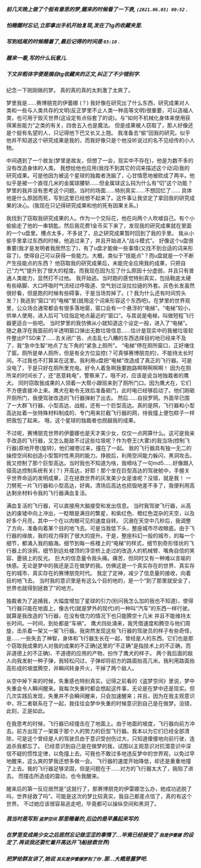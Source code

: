 ##### 前几天晚上做了个挺有意思的梦,醒来的时候看了一下表, `(2021.06.03) 00:52` .
##### 怕睡醒时忘记,立即拿出手机开始复现,发在了tg的收藏夹里.
##### 写到结尾的时候睡着了,最后记得的时间是 `03:10` .
##### 醒来一看,写的什么玩意儿.
##### 下文非粗体字便是摘自tg收藏夹的正文,纠正了不少错别字.

纪念一下刚刚做的梦。
真的真的真的太刺激了太爽了。

梦里我是……赛博朋克的伊蕾娜 (？)
我好像在研究出了什么东西，研究成果对人类和一些与人类共存的文明(反正梦里不止人类一种高等文明)很重要，可以造福人类，也可用于毁灭世界(这设定有点俗套了的说)。与“如何不机械化身体来使用获得某些能力”之类的有关，四舍五入也是魔法。
但是成果被人窃取了，那人好像还是个挺有名望的人，只记得他下巴又长又上翘。
我准备去“偷”回我的研究。似乎他并不知道这个研究成果是我的，而我好像只是个他没听说过的名不见经传的小人物。

中间遇到了一个故友(梦里是故友，但想了一会，现实中不存在)，他是为数不多的没有改造身体的人类。
我想给他也应用(我找不到其它的词来描述这个动词)我的研究成果。可是他因为被这个星球的独裁者洗脑了，心甘情愿地被砍成了两半。他似乎是被一个直径几米的金属球腰斩……但金属球这么钝为什么有“切”这个功能？梦里的我并没有思考这个问题。当时的场面……特别真实……不想回忆了……
具体他是什么原因而死，写到这里已经想不起来了。这件事让我坚定了拿回我的研究成果的决心。(我现在只记得研究成果和他的死有因果关系。)

我找到了窃取我研究成果的人。作为一个交际花，他在向两个人吹嘘自己。有个小偷偷走了他的一串钥匙，然后我花费1金币买下来了，发现我的研究成果就在里面的一个u盘里。槽点太多，不多说了，总之研究成果暂时回到了我的手里。
我从小偷手里拿过东西的时候，他追过来了，并且开始进入“战斗模式”。
好像这个u盘很重要(我才是发明者我居然忘了)，有了u盘才能做一些事情(又找不到合适的词来形容了)，使得自己可以获得一些能力。大概，类似于“技能点”？而u盘就是一个不断产生技能点的东西？
他窃取我的研究成果后，未能完全应用我的成果，只把自己“力气”提升到了很大的程度。而我现在因为忘了什么原因十分虚弱，并且只有普通人类能力，显然打不过他。
我开始逃。当时跑的感觉特别真实，包括鞋底太硬有些硌脚、大口呼吸时气流经过呼吸道、空气划过没拉拉链的外套。灰色长发虽然很好看，但是跑的时候有些碍事，于是当场剪掉了。(？我为什么还有时间剪头发？)
我逃到“窗口”的“电梯”里(就用这个词来形容这个东西吧)。在梦里的世界观里，公众场合通常都会有很多落地窗，窗口会有一个悬浮的“电梯”。“电梯”较小，供单人使用，进入后可飞往指定地点最近的“窗口”。与其说是电梯，叫做短程飞行器更适合一些吧。
当时梦里的我仿佛从小就知道这个设定一般，进入了“电梯”。随之悬浮在我面前的半透明窗口弹出无数垃圾信息……估计是现实中的我被垃圾软件整出PTSD来了……去关闭广告、点击乱七八糟的东西选择目的地已经来不及了，我“急中生智”地点了左下角的“紧急上厕所”。
“电梯”停在厕所窗口，正好堵住了窗。厕所是单人厕所，但是有全方位监控(？可真够赛博朋克的)，不能待太长时间。不过我也不打算呆在这里。我利用u盘把“电梯”改造成了真正的飞行器。可是没电了，于是只好在厕所里充电。好令人着急啊我要跑路啊啊啊啊啊！
因为在厕所呆的时间长了，还“恶意耗电”，警察来了。哦不对，应该是说当地独裁者的鹰犬。
同时窃取我成果的人领着一大帮小跟班来到了厕所门口。因为鹰犬在，它们不方便直接冲上来。鹰犬在勒令无效后准备砸门，此时电已经够启动了。他们刚砸开厕所门，我便驾驶改造的飞行器弹射了出去。
然后……自投罗网。外面早已围了一大群飞行器、小型高达、战舰，还有一个巨型高达。真的是网，飞行器和小型高达扯着一张特殊材料制成的、专门用来拦截飞行器的网，待我撞上便包粽子一样把我包了起来。
哦，这个星球的独裁者也觊觎我的成果。

不过呢，赛博朋克世界的伊蕾娜也是天才美少女，仅仅一点网算什么。这可是我亲手改造的飞行器，又怎么能敌不过这些垃圾呢？作为卷王(大雾)的我当场(控制飞行器)原地开卷(旋转)，他们被卷过来，撞在了一起。
我的飞行器具有独一无二的操控空间和创造小型暂时性黑洞的能力。挣脱后，利用空间能力躲闪，黑洞攻击。
我又控制了那个巨型高达。当时我也不知道为啥，我嘀咕了一句md5……好像跟入侵高达控制系统有关(？)
开高达，好耶！那个坐在巨型高达的驾驶舱中，手握关乎世界命运的发明成果，正在拯救世界的灰发美少女是谁呢？没错，就是我！
一刀劈死一片飞行器和小型高达，好爽。清场后高达也损毁地差不多了，我便利用高达剩余材料令我的飞行器满血复活。

满血复活的飞行器，可以直接用大脑接受和发出信息。
当时我驾驶飞行器，从高达的废墟中向上冲出，一眨眼是满目的繁星，和紫红色、橙红色混杂的天空，以及好多个月亮，其中一个在以肉眼可见的速度自转。
沉溺在天空中几秒后，我调整了方向，准备向着某个目的地飞去。可是当我低下头，整座城市尽收眼底。由于飞行器的缘故，我的视力得到了很大的提升。于是，整座科幻一般的城市，的每一个细节，都涌入我的脑海。细节到每一栋楼上的“电梯”的样式，细节到奇形怪状的飞行器上的涂鸦，细节到远处楼顶的浮空桥上走过的改造人的机械臂、嘴角自信的笑容、墨镜上的反光。
巨大的信息量令我头痛。痛苦，但同时又有一种难以言喻的快感。无论是梦中的我还是正在做梦的我。仿佛这是一个真实存在的世界、真实存在的城市、真实存在的赛博朋克时代。
我定了定神，减少了信息量的接收，向着目的地飞去。
当时我的意识里是有这么个目的地的，是一个“到了那里就安全了，世界也就得到拯救了”的地方。

独裁者为了追捕我，大幅度增加了星球的引力(别问我怎么加的我也不知道)，使得飞行器只能在地面上，像古代(就是梦外的现代)的一种叫“汽车”的东西一样行驶。就算是我改造的飞行器，在没有借力的情况下也只能腾空十几米 并且不能维持太长时间。一时间，到处都是“车祸”。
鹰犬四处涌来，我凭借速度和腾空与他们周旋，击杀着一架又一架飞行器。我突然发现这些飞行器的驾驶员的样子有些奇怪，是……一些失去了神智，身体和飞行器生长在一起，曾经是人的东西。它们也是那个窃取我成果的人对我的成果的不正确(这里的“不正确”是指技术上的不正确，而非道德上的不正确)、不道德的应用的产物，扮作了鹰犬的样子。
两个我后面的敌人向我发射一种子弹，我轻松闪过，子弹却将前方的路面抬高几米。我利用路面抬高形成的坡度腾空，并瞬间转身开火，干掉了两个敌人。

从空中掉下来的时候，失重感也特别真实。记得之前看的《盗梦空间》里说，梦中失重会令人瞬间醒来。我每次失重时都会想起这件事，无论是在梦中还是现实。但几次实践后发现，失重并不会瞬间醒来，只会加速醒来；并且，因为在我主观意识中，将二者联系在了一起，我往往会梦中失重的时候意识到自己是在做梦。没错，此刻，正是如此。

在我思考的时候，飞行器已经撞击在了地面上。由于地面的坡度，飞行器向前方冲去。前方出现了一架属于那个人的势力的巨型飞行器。我本以为它们已经全部清除，可是这个曾经是人的驾驶员由于意识受创伤过大，只知道傻傻地向前行驶，连追杀我都忘了。
已经意识到自己是在做梦的我，试图以主观意识对抗潜意识中深信不疑的惯性定律，以免撞上去。可我也不敢过多地违反梦中的世界观，以免过早地醒来，这么爽的梦我还想多做一会。
飞行器的速度开始降低，却还是重重地撞了上去。我的飞行器足够坚固，但是问题在于……对方的飞行器太大了，我陷了进去。
而撞击所造成的震动，也令我醒来。

醒来后的第一反应居然是“这就行了，那赛博朋克的伊雷娜怎么办，她成功逃脱了吗，世界拯救了吗”。可能是这次的梦比较真实，我自己都差点信了，真的有这个世界。
不过她应该很容易逃走吧，毕竟都可以操纵空间和黑洞了。

##### 我当时是写到 `盗梦空间` 那里睡着的,后边的是早晨起来写的.
##### 在梦里变成美少女之后居然忘记做涩涩的事情了...毕竟已经接受了 `我是伊雷娜` 的设定了.再说我还要忙着开高达开飞船拯救世界)
##### 把梦给群友讲了,她说 `其实是伊雷娜梦到了你` .那...大概是噩梦吧.